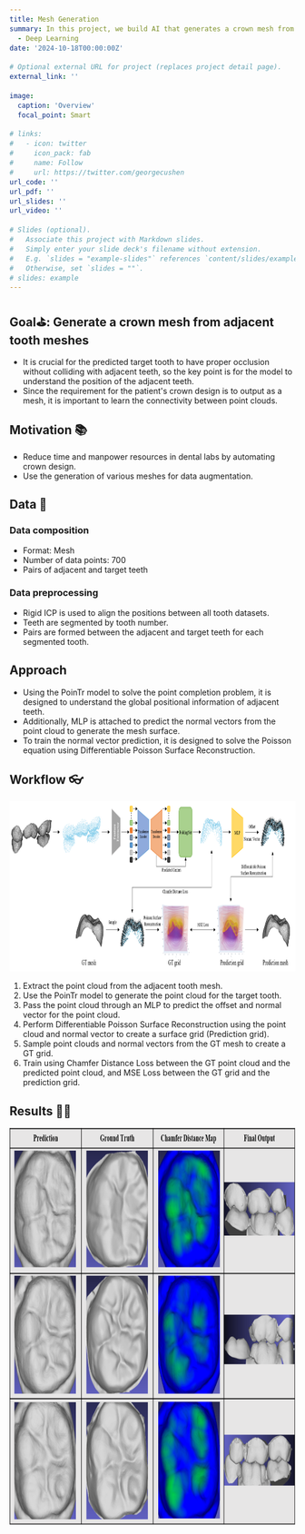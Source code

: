 ```yaml
---
title: Mesh Generation
summary: In this project, we build AI that generates a crown mesh from neighborhood tooth mesh.
  - Deep Learning
date: '2024-10-18T00:00:00Z'

# Optional external URL for project (replaces project detail page).
external_link: ''

image:
  caption: 'Overview'
  focal_point: Smart

# links:
#   - icon: twitter
#     icon_pack: fab
#     name: Follow
#     url: https://twitter.com/georgecushen
url_code: ''
url_pdf: ''
url_slides: ''
url_video: ''

# Slides (optional).
#   Associate this project with Markdown slides.
#   Simply enter your slide deck's filename without extension.
#   E.g. `slides = "example-slides"` references `content/slides/example-slides.md`.
#   Otherwise, set `slides = ""`.
# slides: example
---
```



## Goal⛳️: Generate a crown mesh from adjacent tooth meshes
* It is crucial for the predicted target tooth to have proper occlusion without colliding with adjacent teeth, so the key point is for the model to understand the position of the adjacent teeth.
* Since the requirement for the patient's crown design is to output as a mesh, it is important to learn the connectivity between point clouds.



## Motivation 📚
 * Reduce time and manpower resources in dental labs by automating crown design.
 * Use the generation of various meshes for data augmentation.


## Data 🏦

### Data composition
* Format: Mesh
* Number of data points: 700
* Pairs of adjacent and target teeth


### Data preprocessing
* Rigid ICP is used to align the positions between all tooth datasets.
* Teeth are segmented by tooth number.
* Pairs are formed between the adjacent and target teeth for each segmented tooth.

## Approach
* Using the PoinTr model to solve the point completion problem, it is designed to understand the global positional information of adjacent teeth.
* Additionally, MLP is attached to predict the normal vectors from the point cloud to generate the mesh surface.
* To train the normal vector prediction, it is designed to solve the Poisson equation using Differentiable Poisson Surface Reconstruction.



## Workflow 👓
<img src="workflow.png" width="900px" height="300px" title="workflow" alt="workflow"></img><br/>
1. Extract the point cloud from the adjacent tooth mesh.
2. Use the PoinTr model to generate the point cloud for the target tooth.
3. Pass the point cloud through an MLP to predict the offset and normal vector for the point cloud.
4. Perform Differentiable Poisson Surface Reconstruction using the point cloud and normal vector to create a surface grid (Prediction grid).
5. Sample point clouds and normal vectors from the GT mesh to create a GT grid.
6. Train using Chamfer Distance Loss between the GT point cloud and the predicted point cloud, and MSE Loss between the GT grid and the prediction grid.

## Results 👨‍🔬
<img src="result.png" width="900px" height="700px" title="result" alt="result"></img><br/>